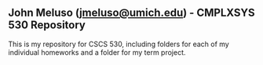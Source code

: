 ## John Meluso (jmeluso@umich.edu) - CMPLXSYS 530 Repository

This is my repository for CSCS 530, including folders for each of my individual homeworks and a folder for my term project.
